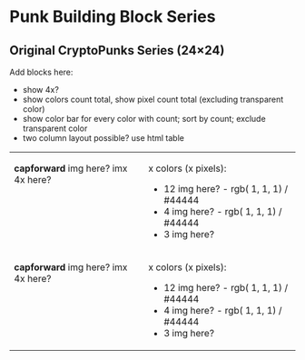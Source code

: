 # Punk Building Block Series

## Original CryptoPunks Series (24×24)


Add blocks here:

- show 4x?
- show colors count total, show pixel count total (excluding transparent color)
- show color bar for every color with count; sort by count; exclude transparent color
- two column layout possible? use html table


<table width="100%">
<tr>
<td markdown="1" style="vertical-align: top;">

**capforward**   img here? imx 4x here?

</td>
<td markdown="1" style="vertical-align: top;">

x colors (x pixels):

- 12  img here? - rgb( 1, 1, 1)   / #44444
- 4   img here?  - rgb( 1, 1, 1)  / #44444
- 3   img here?
  
</td>
</tr>
<tr>
<td markdown="1" style="vertical-align: top;">

**capforward**   img here? imx 4x here?

</td>
<td markdown="1" style="vertical-align: top;">

x colors (x pixels):

- 12  img here? - rgb( 1, 1, 1)   / #44444
- 4   img here?  - rgb( 1, 1, 1)  / #44444
- 3   img here?
  
</td>
</tr>
</table>




